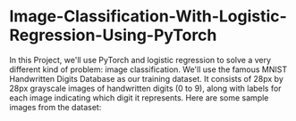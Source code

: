 # Image-Classification-With-Logistic-Regression-Using-PyTorch
In this Project, we'll use PyTorch and logistic regression to solve a very 
different kind of problem: image classification. We'll use the famous 
MNIST Handwritten Digits Database as our training dataset. It consists of 28px by 28px
grayscale images of handwritten digits (0 to 9), along with labels for each image
indicating which digit it represents. Here are some sample images from the dataset:
